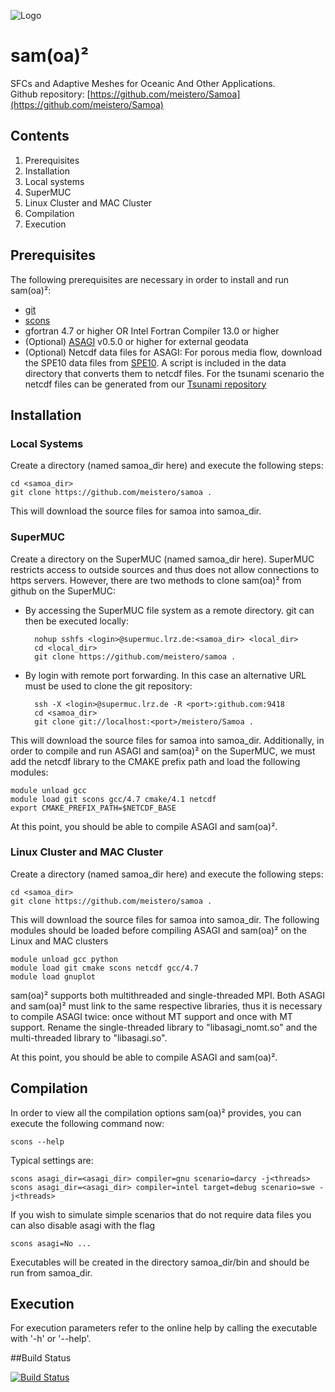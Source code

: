 ![Logo](https://github.com/meistero/Samoa/blob/master/logo_small.png) 

sam(oa)² 
=======

SFCs and Adaptive Meshes for Oceanic And Other Applications. <br>
Github repository: [https://github.com/meistero/Samoa](https://github.com/meistero/Samoa)

## Contents

1. Prerequisites
2. Installation
 1. Local systems
 2. SuperMUC
 3. Linux Cluster and MAC Cluster
3. Compilation
4. Execution

## Prerequisites

The following prerequisites are necessary in order to install and run sam(oa)²:
* [git](http://git-scm.com/)
* [scons](http://www.scons.org/)
* gfortran 4.7 or higher OR Intel Fortran Compiler 13.0 or higher
* (Optional) [ASAGI](https://github.com/tum-i5/ASAGI) v0.5.0 or higher for external geodata
* (Optional) Netcdf data files for ASAGI: For porous media flow, download the SPE10 data files from [SPE10](http://www.spe.org/web/csp/datasets/set02.htm#download). A script is included in the data directory that converts them to netcdf files. For the tsunami scenario the netcdf files can be generated from our [Tsunami repository](https://github.com/TUM-I5/tsunami)

## Installation

### Local Systems

Create a directory (named samoa_dir here) and execute the following steps:

    cd <samoa_dir>
    git clone https://github.com/meistero/samoa .

This will download the source files for samoa into samoa_dir. 

### SuperMUC

Create a directory on the SuperMUC (named samoa_dir here). SuperMUC restricts access to outside sources and thus does not allow connections to https servers. However, there are
two methods to clone sam(oa)² from github on the SuperMUC:
* By accessing the SuperMUC file system as a remote directory. git can then be executed locally:

        nohup sshfs <login>@supermuc.lrz.de:<samoa_dir> <local_dir>
        cd <local_dir>
        git clone https://github.com/meistero/samoa .

* By login with remote port forwarding. In this case an alternative URL must be used to clone the git repository:


        ssh -X <login>@supermuc.lrz.de -R <port>:github.com:9418
        cd <samoa_dir>
        git clone git://localhost:<port>/meistero/Samoa .

This will download the source files for samoa into samoa_dir. 
Additionally, in order to compile and run ASAGI and sam(oa)² on the SuperMUC, we must add the netcdf library to the CMAKE prefix path and load the following modules:

    module unload gcc
    module load git scons gcc/4.7 cmake/4.1 netcdf
    export CMAKE_PREFIX_PATH=$NETCDF_BASE

At this point, you should be able to compile ASAGI and sam(oa)².

### Linux Cluster and MAC Cluster

Create a directory (named samoa_dir here) and execute the following steps:

    cd <samoa_dir>
    git clone https://github.com/meistero/samoa .

This will download the source files for samoa into samoa_dir.
The following modules should be loaded before compiling ASAGI and sam(oa)² on the Linux and MAC clusters

    module unload gcc python
    module load git cmake scons netcdf gcc/4.7
    module load gnuplot

sam(oa)² supports both multithreaded and single-threaded MPI. Both ASAGI and sam(oa)² must link to the same respective libraries, thus it is necessary to compile ASAGI twice:
once without MT support and once with MT support. Rename the single-threaded library to "libasagi_nomt.so" and the multi-threaded library to "libasagi.so".

At this point, you should be able to compile ASAGI and sam(oa)².

## Compilation

In order to view all the compilation options sam(oa)² provides, you can execute the following command now:

    scons --help

Typical settings are:

    scons asagi_dir=<asagi_dir> compiler=gnu scenario=darcy -j<threads>
    scons asagi_dir=<asagi_dir> compiler=intel target=debug scenario=swe -j<threads>

If you wish to simulate simple scenarios that do not require data files you can also disable asagi with the flag

    scons asagi=No ...

Executables will be created in the directory samoa_dir/bin and should be run from samoa_dir.

## Execution

For execution parameters refer to the online help by calling the executable with '-h' or '--help'.

##Build Status

[![Build Status](https://travis-ci.org/meistero/Samoa.svg)](https://travis-ci.org/meistero/Samoa)
